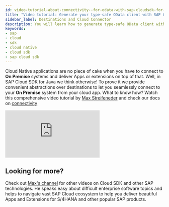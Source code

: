 ```yaml
---
id: video-tutorial-about-connectivity--for-odata-with-sap-cloudsdk-for-java
title: "Video tutorial: Generate your type-safe OData client with SAP Cloud SDK for Java"
sidebar_label: Destinations and Cloud Connector
description: You will learn how to generate type-safe OData client with Cloud SDK for Java and learn about consuming Workflow service via its REST API on SAP Cloud Platform
keywords:
- sap
- cloud
- sdk
- cloud native
- cloud sdk
- sap cloud sdk
---
```


Cloud Native applications are no piece of cake when you have to connect to **On Premise** systems and deliver Apps or extensions on top of that.
Well, in SAP Cloud SDK for Java we think otherwise!
To prove it we provide convenient abstractions over destinations to let you seamlessly connect to your **On Premise** system from your cloud app.
What to know how?
Watch this comprehensive video tutorial by [Max Streifeneder](https://www.youtube.com/channel/UCkzNZP9fzLxRyhnGT2ziSRw) and check our docs on [connectivity](../features/connectivity/sdk-connectivity-destination-service)

<div class="sdk-video-container">
<iframe class="sdk-video" src="https://www.youtube.com/embed/Ky1R0Yq-zKg" frameborder="0" allow="accelerometer; autoplay; encrypted-media; gyroscope; picture-in-picture" allowfullscreen></iframe>
</div>

## Looking for more? ##

Check out [Max's channel](https://www.youtube.com/channel/UCkzNZP9fzLxRyhnGT2ziSRw) for other videos on Cloud SDK and other SAP technologies. He speaks easy about difficult enterprise software topics and helps to navigate vast SAP Cloud ecosystem to help you deliver beautiful Apps and Extensions for S/4HANA and other popular SAP products.
